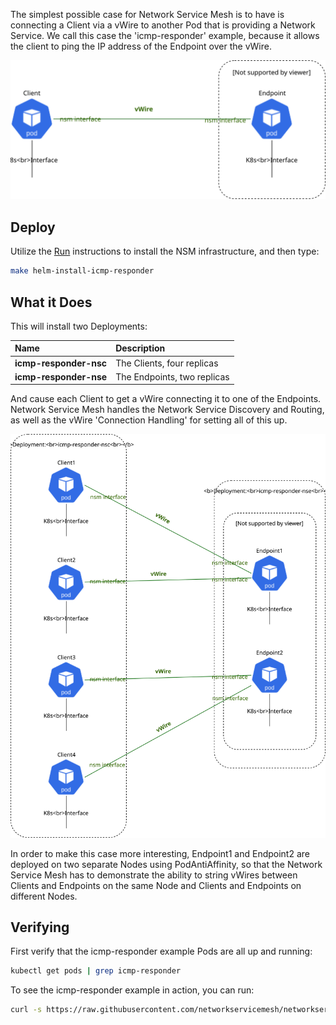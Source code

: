 The simplest possible case for Network Service Mesh is to have is connecting a Client via a vWire to another Pod that is providing a Network Service.
We call this case the 'icmp-responder' example, because it allows the client to ping the IP address of the Endpoint over the vWire.


![icmp-responder-example](../images/icmp-responder-example.svg)

## Deploy

Utilize the [Run](../guide-quickstart.md) instructions to install the NSM infrastructure, and then type:

```bash
make helm-install-icmp-responder
```

## What it Does

This will install two Deployments:

Name | Description |
:--------|:--------
**icmp-responder-nsc** | The Clients, four replicas |
**icmp-responder-nse** | The Endpoints, two replicas |

And cause each Client to get a vWire connecting it to one of the Endpoints.  Network Service Mesh handles the
Network Service Discovery and Routing, as well as the vWire 'Connection Handling' for setting all of this up.

![icmp-responder-example-2](../images/icmp-responder-example-2.svg)

In order to make this case more interesting, Endpoint1 and Endpoint2 are deployed on two separate Nodes using
PodAntiAffinity, so that the Network Service Mesh has to demonstrate the ability to string vWires between Clients and
Endpoints on the same Node and Clients and Endpoints on different Nodes.

## Verifying

First verify that the icmp-responder example Pods are all up and running:

```bash
kubectl get pods | grep icmp-responder
```

To see the icmp-responder example in action, you can run:

```bash
curl -s https://raw.githubusercontent.com/networkservicemesh/networkservicemesh/master/scripts/nsc_ping_all.sh | bash
```
